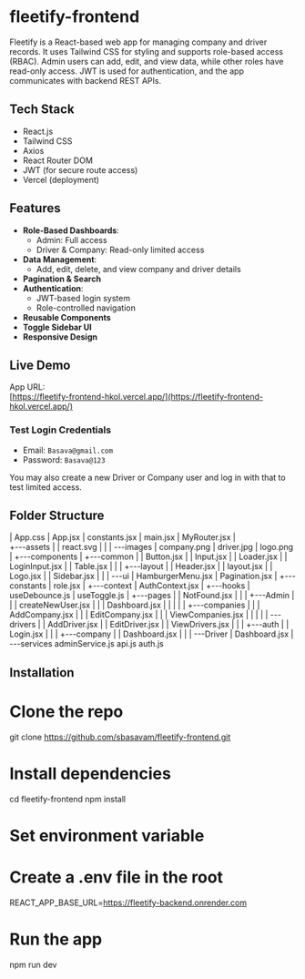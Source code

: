 # fleetify-frontend
Fleetify is a React-based web app for managing company and driver records. It uses Tailwind CSS for styling and supports role-based access (RBAC). Admin users can add, edit, and view data, while other roles have read-only access. JWT is used for authentication, and the app communicates with backend REST APIs.


##  Tech Stack

- React.js
- Tailwind CSS
- Axios
- React Router DOM
- JWT (for secure route access)
- Vercel (deployment)

##  Features

- **Role-Based Dashboards**:
  - Admin: Full access
  - Driver & Company: Read-only limited access
- **Data Management**:
  - Add, edit, delete, and view company and driver details
- **Pagination & Search**
- **Authentication**:
  - JWT-based login system
  - Role-controlled navigation
- **Reusable Components**
- **Toggle Sidebar UI**
- **Responsive Design**

##  Live Demo

App URL:  
[https://fleetify-frontend-hkol.vercel.app/](https://fleetify-frontend-hkol.vercel.app/)

### Test Login Credentials

- Email: `Basava@gmail.com`
- Password: `Basava@123`

You may also create a new Driver or Company user and log in with that to test limited access.

##  Folder Structure


|   App.css
|   App.jsx
|   constants.jsx
|   main.jsx
|   MyRouter.jsx
|   
+---assets
|   |   react.svg
|   |
|   \---images
|           company.png
|           driver.jpg
|           logo.png
|
+---components
|   +---common
|   |       Button.jsx
|   |       Input.jsx
|   |       Loader.jsx
|   |       LoginInput.jsx
|   |       Table.jsx
|   |
|   +---layout
|   |       Header.jsx
|   |       layout.jsx
|   |       Logo.jsx
|   |       Sidebar.jsx
|   |
|   \---ui
|           HamburgerMenu.jsx
|           Pagination.jsx
|
+---constants
|       role.jsx
|
+---context
|       AuthContext.jsx
|
+---hooks
|       useDebounce.js
|       useToggle.js
|
+---pages
|   |   NotFound.jsx
|   |
|   +---Admin
|   |   |   createNewUser.jsx
|   |   |   Dashboard.jsx
|   |   |
|   |   +---companies
|   |   |       AddCompany.jsx
|   |   |       EditCompany.jsx
|   |   |       ViewCompanies.jsx
|   |   |
|   |   \---drivers
|   |           AddDriver.jsx
|   |           EditDriver.jsx
|   |           ViewDrivers.jsx
|   |
|   +---auth
|   |       Login.jsx
|   |
|   +---company
|   |       Dashboard.jsx
|   |
|   \---Driver
|           Dashboard.jsx
|
\---services
        adminService.js
        api.js
        auth.js

        
##  Installation


# Clone the repo
git clone https://github.com/sbasavam/fleetify-frontend.git

# Install dependencies
cd fleetify-frontend
npm install 

# Set environment variable
# Create a .env file in the root
REACT_APP_BASE_URL=https://fleetify-backend.onrender.com

# Run the app
npm run dev
